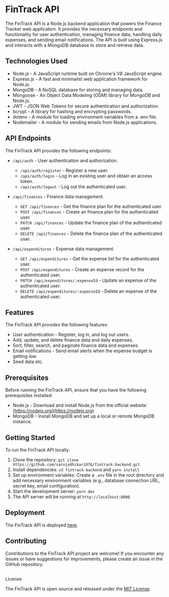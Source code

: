 # FinTrack API

The FinTrack API is a Node.js backend application that powers the Finance Tracker web application. It provides the necessary endpoints and functionality for user authentication, managing finance data, handling daily expenses, and sending email notifications. The API is built using Express.js and interacts with a MongoDB database to store and retrieve data.

## Technologies Used

- Node.js - A JavaScript runtime built on Chrome's V8 JavaScript engine.
- Express.js - A fast and minimalist web application framework for Node.js.
- MongoDB - A NoSQL database for storing and managing data.
- Mongoose - An Object Data Modeling (ODM) library for MongoDB and Node.js.
- JWT - JSON Web Tokens for secure authentication and authorization.
- bcrypt - A library for hashing and encrypting passwords.
- dotenv - A module for loading environment variables from a .env file.
- Nodemailer - A module for sending emails from Node.js applications.

## API Endpoints

The FinTrack API provides the following endpoints:

- `/api/auth` - User authentication and authorization.
  - `/api/auth/register` - Register a new user.
  - `/api/auth/login` - Log in an existing user and obtain an access token.
  - `/api/auth/logout` - Log out the authenticated user.

- `/api/finances` - Finance data management.
  - `GET /api/finances` - Get the finance plan for the authenticated user.
  - `POST /api/finances` - Create an finance plan for the authenticated user.
  - `PATCH /api/finances` - Update the finance plan of the authenticated user.
  - `DELETE /api/finances` - Delete the finance plan of the authenticated user.

- `/api/expenditures` - Expense data management.
  - `GET /api/expenditures` - Get the expense list for the authenticated user.
  - `POST /api/expenditures` - Create an expense record for the authenticated user.
  - `PATCH /api/expenditures/:expenseId` - Update an expense of the authenticated user.
  - `DELETE /api/expenditures/:expenseId` - Delete an expense of the authenticated user.

## Features

The FinTrack API provides the following features:

- User authentication - Register, log in, and log out users.
- Add, update, and delete finance data and daily expenses.
- Sort, filter, search, and paginate finance data and expenses.
- Email notifications - Send email alerts when the expense budget is getting low.
- Seed data etc.

## Prerequisites

Before running the FinTrack API, ensure that you have the following prerequisites installed:

- Node.js - Download and install Node.js from the official website: [https://nodejs.org](https://nodejs.org)
- MongoDB - Install MongoDB and set up a local or remote MongoDB instance.

## Getting Started

To run the FinTrack API locally:

1. Clone the repository: `git clone https://github.com/sarojadhikari076/fintrack-backend.git`
2. Install dependencies: `cd fintrack-backend` and `yarn install`
3. Set up environment variables: Create a `.env` file in the root directory and add necessary environment variables (e.g., database connection URL, secret key, email configuration).
4. Start the development server: `yarn dev`
5. The API server will be running at `http://localhost:8000`

## Deployment

The FinTrack API is deployed [here](https://fintrack-api.onrender.com/api/v1).

## Contributing

Contributions to the FinTrack API project are welcome! If you encounter any issues or have suggestions for improvements, please create an issue in the GitHub repository.

##

 License

The FinTrack API is open source and released under the [MIT License](https://opensource.org/licenses/MIT).
